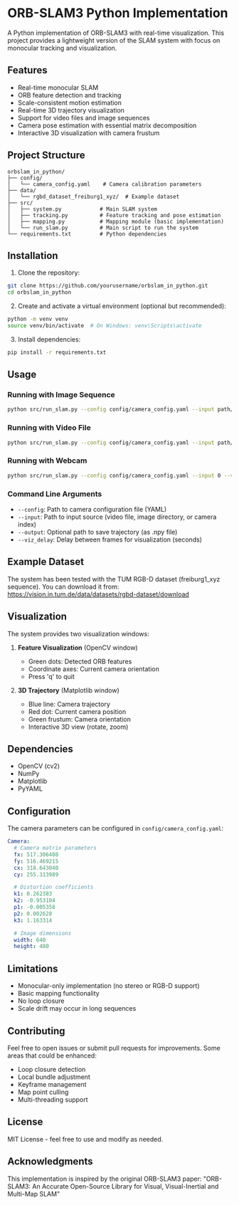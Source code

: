 # ORB-SLAM3 Python Implementation

A Python implementation of ORB-SLAM3 with real-time visualization. This project provides a lightweight version of the SLAM system with focus on monocular tracking and visualization.

## Features

- Real-time monocular SLAM
- ORB feature detection and tracking
- Scale-consistent motion estimation
- Real-time 3D trajectory visualization
- Support for video files and image sequences
- Camera pose estimation with essential matrix decomposition
- Interactive 3D visualization with camera frustum

## Project Structure

```
orbslam_in_python/
├── config/
│   └── camera_config.yaml    # Camera calibration parameters
├── data/
│   └── rgbd_dataset_freiburg1_xyz/  # Example dataset
├── src/
│   ├── system.py            # Main SLAM system
│   ├── tracking.py          # Feature tracking and pose estimation
│   ├── mapping.py           # Mapping module (basic implementation)
│   └── run_slam.py          # Main script to run the system
└── requirements.txt         # Python dependencies
```

## Installation

1. Clone the repository:
```bash
git clone https://github.com/yourusername/orbslam_in_python.git
cd orbslam_in_python
```

2. Create and activate a virtual environment (optional but recommended):
```bash
python -m venv venv
source venv/bin/activate  # On Windows: venv\Scripts\activate
```

3. Install dependencies:
```bash
pip install -r requirements.txt
```

## Usage

### Running with Image Sequence

```bash
python src/run_slam.py --config config/camera_config.yaml --input path/to/image/sequence --viz_delay 0.05
```

### Running with Video File

```bash
python src/run_slam.py --config config/camera_config.yaml --input path/to/video.mp4 --viz_delay 0.05
```

### Running with Webcam

```bash
python src/run_slam.py --config config/camera_config.yaml --input 0 --viz_delay 0.05
```

### Command Line Arguments

- `--config`: Path to camera configuration file (YAML)
- `--input`: Path to input source (video file, image directory, or camera index)
- `--output`: Optional path to save trajectory (as .npy file)
- `--viz_delay`: Delay between frames for visualization (seconds)

## Example Dataset

The system has been tested with the TUM RGB-D dataset (freiburg1_xyz sequence). You can download it from:
https://vision.in.tum.de/data/datasets/rgbd-dataset/download

## Visualization

The system provides two visualization windows:

1. **Feature Visualization** (OpenCV window)
   - Green dots: Detected ORB features
   - Coordinate axes: Current camera orientation
   - Press 'q' to quit

2. **3D Trajectory** (Matplotlib window)
   - Blue line: Camera trajectory
   - Red dot: Current camera position
   - Green frustum: Camera orientation
   - Interactive 3D view (rotate, zoom)

## Dependencies

- OpenCV (cv2)
- NumPy
- Matplotlib
- PyYAML

## Configuration

The camera parameters can be configured in `config/camera_config.yaml`:

```yaml
Camera:
  # Camera matrix parameters
  fx: 517.306408
  fy: 516.469215
  cx: 318.643040
  cy: 255.313989

  # Distortion coefficients
  k1: 0.262383
  k2: -0.953104
  p1: -0.005358
  p2: 0.002628
  k3: 1.163314

  # Image dimensions
  width: 640
  height: 480
```

## Limitations

- Monocular-only implementation (no stereo or RGB-D support)
- Basic mapping functionality
- No loop closure
- Scale drift may occur in long sequences

## Contributing

Feel free to open issues or submit pull requests for improvements. Some areas that could be enhanced:

- Loop closure detection
- Local bundle adjustment
- Keyframe management
- Map point culling
- Multi-threading support

## License

MIT License - feel free to use and modify as needed.

## Acknowledgments

This implementation is inspired by the original ORB-SLAM3 paper:
"ORB-SLAM3: An Accurate Open-Source Library for Visual, Visual-Inertial and Multi-Map SLAM" 